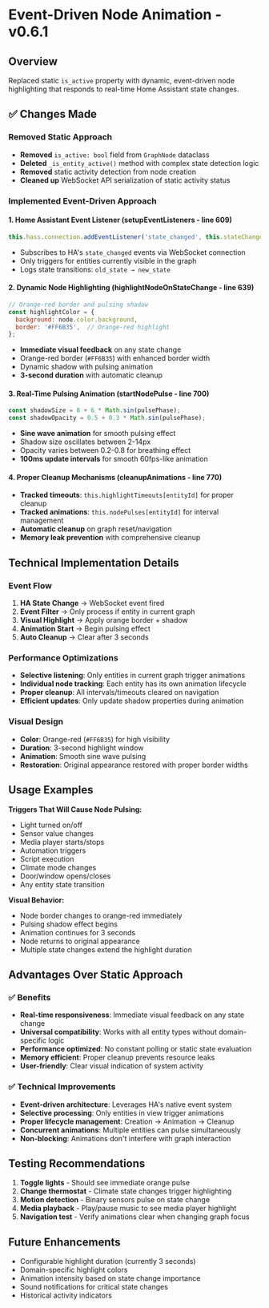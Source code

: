 # Event-Driven Node Animation - v0.6.1

## Overview
Replaced static `is_active` property with dynamic, event-driven node highlighting that responds to real-time Home Assistant state changes.

## ✅ Changes Made

### Removed Static Approach
- **Removed** `is_active: bool` field from `GraphNode` dataclass
- **Deleted** `_is_entity_active()` method with complex state detection logic
- **Removed** static activity detection from node creation
- **Cleaned up** WebSocket API serialization of static activity status

### Implemented Event-Driven Approach

#### 1. Home Assistant Event Listener (setupEventListeners - line 609)
```javascript
this.hass.connection.addEventListener('state_changed', this.stateChangeListener);
```
- Subscribes to HA's `state_changed` events via WebSocket connection
- Only triggers for entities currently visible in the graph
- Logs state transitions: `old_state → new_state`

#### 2. Dynamic Node Highlighting (highlightNodeOnStateChange - line 639)
```javascript
// Orange-red border and pulsing shadow
const highlightColor = {
  background: node.color.background,
  border: '#FF6B35',  // Orange-red highlight
};
```
- **Immediate visual feedback** on any state change
- Orange-red border (`#FF6B35`) with enhanced border width
- Dynamic shadow with pulsing animation
- **3-second duration** with automatic cleanup

#### 3. Real-Time Pulsing Animation (startNodePulse - line 700)
```javascript
const shadowSize = 8 + 6 * Math.sin(pulsePhase);
const shadowOpacity = 0.5 + 0.3 * Math.sin(pulsePhase);
```
- **Sine wave animation** for smooth pulsing effect
- Shadow size oscillates between 2-14px
- Opacity varies between 0.2-0.8 for breathing effect
- **100ms update intervals** for smooth 60fps-like animation

#### 4. Proper Cleanup Mechanisms (cleanupAnimations - line 770)
- **Tracked timeouts**: `this.highlightTimeouts[entityId]` for proper cleanup
- **Tracked animations**: `this.nodePulses[entityId]` for interval management
- **Automatic cleanup** on graph reset/navigation
- **Memory leak prevention** with comprehensive cleanup

## Technical Implementation Details

### Event Flow
1. **HA State Change** → WebSocket event fired
2. **Event Filter** → Only process if entity in current graph
3. **Visual Highlight** → Apply orange border + shadow
4. **Animation Start** → Begin pulsing effect
5. **Auto Cleanup** → Clear after 3 seconds

### Performance Optimizations
- **Selective listening**: Only entities in current graph trigger animations
- **Individual node tracking**: Each entity has its own animation lifecycle
- **Proper cleanup**: All intervals/timeouts cleared on navigation
- **Efficient updates**: Only update shadow properties during animation

### Visual Design
- **Color**: Orange-red (`#FF6B35`) for high visibility
- **Duration**: 3-second highlight window
- **Animation**: Smooth sine wave pulsing
- **Restoration**: Original appearance restored with proper border widths

## Usage Examples

**Triggers That Will Cause Node Pulsing:**
- Light turned on/off
- Sensor value changes
- Media player starts/stops
- Automation triggers
- Script execution
- Climate mode changes
- Door/window opens/closes
- Any entity state transition

**Visual Behavior:**
- Node border changes to orange-red immediately
- Pulsing shadow effect begins
- Animation continues for 3 seconds
- Node returns to original appearance
- Multiple state changes extend the highlight duration

## Advantages Over Static Approach

### ✅ Benefits
- **Real-time responsiveness**: Immediate visual feedback on any state change
- **Universal compatibility**: Works with all entity types without domain-specific logic
- **Performance optimized**: No constant polling or static state evaluation
- **Memory efficient**: Proper cleanup prevents resource leaks
- **User-friendly**: Clear visual indication of system activity

### ✅ Technical Improvements
- **Event-driven architecture**: Leverages HA's native event system
- **Selective processing**: Only entities in view trigger animations
- **Proper lifecycle management**: Creation → Animation → Cleanup
- **Concurrent animations**: Multiple entities can pulse simultaneously
- **Non-blocking**: Animations don't interfere with graph interaction

## Testing Recommendations
1. **Toggle lights** - Should see immediate orange pulse
2. **Change thermostat** - Climate state changes trigger highlighting
3. **Motion detection** - Binary sensors pulse on state change
4. **Media playback** - Play/pause music to see media player highlight
5. **Navigation test** - Verify animations clear when changing graph focus

## Future Enhancements
- Configurable highlight duration (currently 3 seconds)
- Domain-specific highlight colors
- Animation intensity based on state change importance
- Sound notifications for critical state changes
- Historical activity indicators